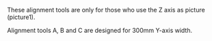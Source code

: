 These alignment tools are only for those who use the Z axis as picture (picture1).

Alignment tools A, B and C are designed for 300mm Y-axis width.
